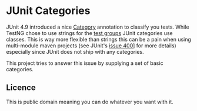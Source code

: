 JUnit Categories
================

JUnit 4.9 introduced a nice [Category](http://junit.org/javadoc/4.10/org/junit/experimental/categories/Category.html)
annotation to classify you tests. While TestNG chose to use strings for the [test groups](http://testng.org/doc/documentation-main.html#test-groups)
JUnit categories use classes. This is way more flexible than strings this can be a pain when using multi-module maven
projects (see JUnit's [issue 400](https://github.com/junit-team/junit/issues/400)] for more details) especially
since JUnit does not ship with any categories.

This project tries to answer this issue by supplying a set of basic categories.

Licence
-------

This is public domain meaning you can do whatever you want with it.
